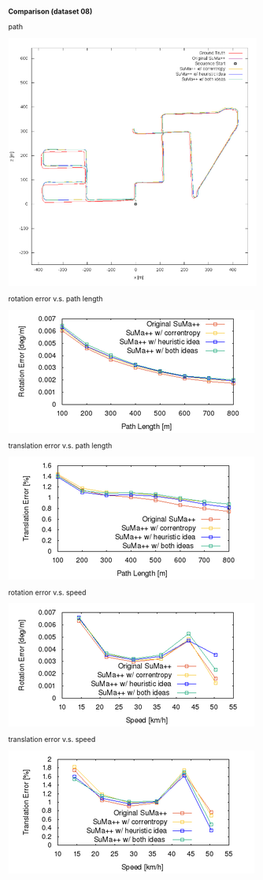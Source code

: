 **Comparison (dataset 08)**

path 

![path](https://github.com/anthonypan08/568_final_project/blob/jeremy/compare/08/08.png)



rotation error v.s. path length 

![rotation  error](https://github.com/anthonypan08/568_final_project/blob/jeremy/compare/08/avg_rl.png)


translation error v.s. path length 

![translation error](https://github.com/anthonypan08/568_final_project/blob/jeremy/compare/08/avg_tl.png)

rotation error v.s. speed 

![rotation  error](https://github.com/anthonypan08/568_final_project/blob/jeremy/compare/08/avg_rs.png)


translation error v.s. speed

![translation error](https://github.com/anthonypan08/568_final_project/blob/jeremy/compare/08/avg_ts.png)
